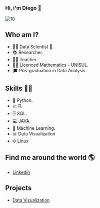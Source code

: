 ### Hi, i'm Diego 👋
![10](https://user-images.githubusercontent.com/79227339/150042533-28a41fd5-52b2-40de-bb05-af542f412720.jpg)



## Who am I? 

* 👩‍💻 Data Scientist 🥰.
* 📚 Researcher.
* 👩‍🏫 Teacher.
* 👩‍🎓 Licenced Mathematics - UNISUL.
* 🎓 Pós-graduation in Data Analysis.

## Skills 👩‍💻

* 🐍 Python.
* 📈 R.
* 🗄 SQL.
* 💻 JAVA
* 🔮 Machine Learning. 
* 📊 Data Visualization
* 🌐 Linux 

## Find me around the world :earth_americas:

*  [Linkedin]( https://www.linkedin.com/in/diego-de-morais-350a6a206/ )

## Projects

* [Data Visualization]( https://github.com/DiegoBolonik/VisualizacaoDeDados ) 
